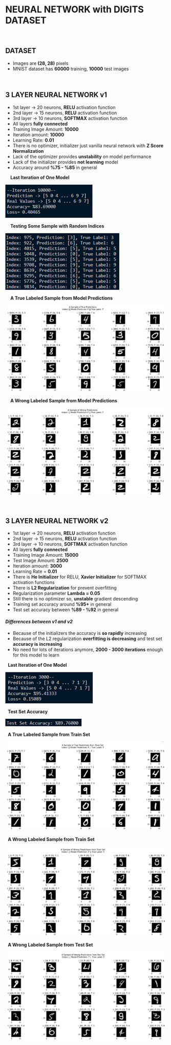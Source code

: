 # NEURAL NETWORK with DIGITS DATASET
&nbsp;

## DATASET
- Images are **(28, 28)** pixels
- MNIST dataset has **60000** training, **10000** test images


&nbsp;
## 3 LAYER NEURAL NETWORK v1
- 1st layer -> 20 neurons, **RELU** activation function
- 2nd layer -> 15 neurons, **RELU** activation function
- 3rd layer -> 10 neurons, **SOFTMAX** activation function
- All layers **fully connected**
- Training Image Amount: **10000**
- Iteration amount: **10000**
- Learning Rate: **0.01**
- There is no optimizer, initializer just vanilla neural network with **Z Score Normalization**
- Lack of the optimizer provides **unstability** on model performance
- Lack of the initializer provides **not learning** model
- Accuracy around **%75 - %85** in general

&nbsp;
&nbsp;
**Last Iteration of One Model**

![ScreenShot](./doc/3_layer_nn_v1/3_layer_nn_v1_accuracy.png)

&nbsp;
&nbsp;
**Testing Some Sample with Random Indices**

![ScreenShot](./doc/3_layer_nn_v1/3_layer_nn_v1_testing_some_sample.png)

&nbsp;
&nbsp;
**A True Labeled Sample from Model Predictions**

![ScreenShot](./doc/3_layer_nn_v1/3_layer_nn_v1_true_sample.png)

&nbsp;
&nbsp;
**A Wrong Labeled Sample from Model Predictions**

![ScreenShot](./doc/3_layer_nn_v1/3_layer_nn_v1_wrong_sample.png)


&nbsp;
## 3 LAYER NEURAL NETWORK v2
- 1st layer -> 20 neurons, **RELU** activation function
- 2nd layer -> 15 neurons, **RELU** activation function
- 3rd layer -> 10 neurons, **SOFTMAX** activation function
- All layers **fully connected**
- Training Image Amount: **15000**
- Test Image Amount: **2500**
- Iteration amount: **3000**
- Learning Rate = **0.01**
- There is **He Initializer** for RELU, **Xavier Initializer** for SOFTMAX activation functions
- There is **L2 Regularization** for prevent overfitting
- Regularization parameter **Lambda = 0.05**
- Still there is no optimizer so, **unstable** gradient descending
- Training set accuracy around **%95+** in general
- Test set accuracy between **%89 - %92** in general
#### *Differences between v1 and v2*
- Because of the initializers the accuracy is **so rapidly** increasing
- Because of the L2 regularization **overfitting is decreasing** and test set **accuracy is increasing**
- No need for lots of iterations anymore, **2000 - 3000 iterations** enough for this model to learn

&nbsp;
**Last Iteration of One Model**

![ScreenShot](./doc/3_layer_nn_v2/3_layer_nn_v2_train_accuracy.png)

&nbsp;
**Test Set Accuracy**

![ScreenShot](./doc/3_layer_nn_v2/3_layer_nn_v2_test_accuracy.png)

&nbsp;
**A True Labeled Sample from Train Set**

![ScreenShot](./doc/3_layer_nn_v2/3_layer_nn_v2_train_true_sample.png)

&nbsp;
**A Wrong Labeled Sample from Train Set**

![ScreenShot](./doc/3_layer_nn_v2/3_layer_nn_v2_train_wrong_sample.png)

&nbsp;
**A Wrong Labeled Sample from Test Set**

![ScreenShot](./doc/3_layer_nn_v2/3_layer_nn_v2_test_wrong_sample.png)

